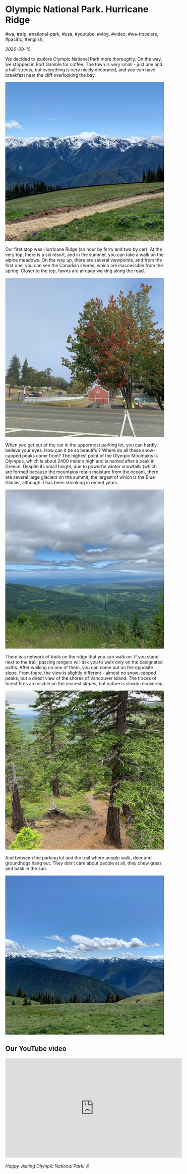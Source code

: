 # Olympic National Park. Hurricane Ridge

#wa, #trip, #national-park, #usa, #youtube, #vlog, #video, #wa-travelers, #pacific, #english;

_2020-09-10_

We decided to explore Olympic National Park more thoroughly. On the way, we stopped in Port Gamble for coffee. The town is very small - just one and a half streets, but everything is very nicely decorated, and you can have breakfast near the cliff overlooking the bay.

![Olympic National Park. Hurricane Ridge 1](/images/olympic-national-park-hurricane-ridge/1.jpg "Olympic National Park. Hurricane Ridge 1")

Our first stop was Hurricane Ridge (an hour by ferry and two by car). At the very top, there is a ski resort, and in the summer, you can take a walk on the alpine meadows. On the way up, there are several viewpoints, and from the first one, you can see the Canadian shores, which are inaccessible from the spring. Closer to the top, fawns are already walking along the road.

![Olympic National Park. Hurricane Ridge 2](/images/olympic-national-park-hurricane-ridge/2.jpg "Olympic National Park. Hurricane Ridge 2")

When you get out of the car in the uppermost parking lot, you can hardly believe your eyes. How can it be so beautiful? Where do all these snow-capped peaks come from? The highest point of the Olympic Mountains is Olympus, which is about 2400 meters high and is named after a peak in Greece. Despite its small height, due to powerful winter snowfalls (which are formed because the mountains retain moisture from the ocean), there are several large glaciers on the summit, the largest of which is the Blue Glacier, although it has been shrinking in recent years...

![Olympic National Park. Hurricane Ridge 3](/images/olympic-national-park-hurricane-ridge/3.jpg "Olympic National Park. Hurricane Ridge 3")

There is a network of trails on the ridge that you can walk on. If you stand next to the trail, passing rangers will ask you to walk only on the designated paths. After walking on one of them, you can come out on the opposite slope. From there, the view is slightly different - almost no snow-capped peaks, but a direct view of the shores of Vancouver Island. The traces of forest fires are visible on the nearest slopes, but nature is slowly recovering.

![Olympic National Park. Hurricane Ridge 4](/images/olympic-national-park-hurricane-ridge/4.jpg "Olympic National Park. Hurricane Ridge 4")

And between the parking lot and the trail where people walk, deer and groundhogs hang out. They don't care about people at all, they chew grass and bask in the sun.

![Olympic National Park. Hurricane Ridge 5](/images/olympic-national-park-hurricane-ridge/5.jpg "Olympic National Park. Hurricane Ridge 5")

## Our YouTube video

<div class="responsive-iframe">
<iframe width="560" height="315" src="https://www.youtube.com/embed/y5DJopahuwU" title="YouTube video player" frameborder="0" allow="accelerometer; autoplay; clipboard-write; encrypted-media; gyroscope; picture-in-picture; web-share" allowfullscreen></iframe>
</div>

_Happy visiting Olympic National Park!_ :v:

